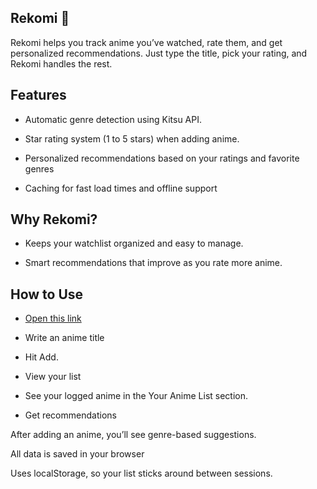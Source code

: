 ## Rekomi 🎌
Rekomi helps you track anime you’ve watched, rate them, and get personalized recommendations. Just type the title, pick your rating, and Rekomi handles the rest.

## Features
- Automatic genre detection using Kitsu API.

- Star rating system (1 to 5 stars) when adding anime.

- Personalized recommendations based on your ratings and favorite genres

- Caching for fast load times and offline support


## Why Rekomi?
- Keeps your watchlist organized and easy to manage.

- Smart recommendations that improve as you rate more anime.

## How to Use
- [Open this link](https://rem598.github.io/Rekomi/)
  
- Write an anime title

- Hit Add.

- View your list

- See your logged anime in the Your Anime List section.

- Get recommendations

After adding an anime, you’ll see genre-based suggestions.

All data is saved in your browser

Uses localStorage, so your list sticks around between sessions.

